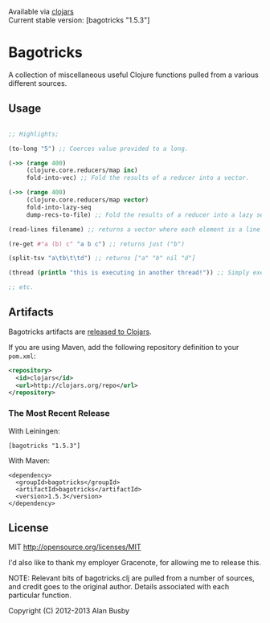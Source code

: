 Available via [clojars](http://clojars.org/search?q=bagotricks)   
Current stable version: [bagotricks "1.5.3"]


# Bagotricks

A collection of miscellaneous useful Clojure functions pulled from a various different sources. 


## Usage
```clojure

;; Highlights;

(to-long "5") ;; Coerces value provided to a long.

(->> (range 400)
     (clojure.core.reducers/map inc)
     fold-into-vec) ;; Fold the results of a reducer into a vector. 

(->> (range 400)
     (clojure.core.reducers/map vector)
     fold-into-lazy-seq
     dump-recs-to-file) ;; Fold the results of a reducer into a lazy sequence, and write to file (order not maintained).

(read-lines filename) ;; returns a vector where each element is a line in the file.

(re-get #"a (b) c" "a b c") ;; returns just ("b")

(split-tsv "a\tb\t\td") ;; returns ["a" "b" nil "d"]

(thread (println "this is executing in another thread!")) ;; Simply execute code in another thread (good for side effects).

;; etc.
```


## Artifacts

Bagotricks artifacts are [released to Clojars](https://clojars.org/bagotricks).

If you are using Maven, add the following repository definition to your `pom.xml`:

``` xml
<repository>
  <id>clojars</id>
  <url>http://clojars.org/repo</url>
</repository>
```

### The Most Recent Release

With Leiningen:

    [bagotricks "1.5.3"]


With Maven:

    <dependency>
      <groupId>bagotricks</groupId>
      <artifactId>bagotricks</artifactId>
      <version>1.5.3</version>
    </dependency>


## License

MIT
http://opensource.org/licenses/MIT

I'd also like to thank my employer Gracenote, for allowing me to release this.

NOTE: Relevant bits of bagotricks.clj are pulled from a number of sources, and credit goes to the original author. Details associated with each particular function.

Copyright (C) 2012-2013 Alan Busby

